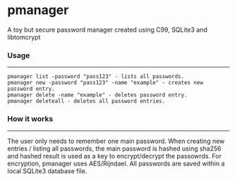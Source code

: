 # pmanager
A toy but secure password manager created using C99, SQLite3 and libtomcrypt

### Usage
----------
```
pmanager list -password "pass123" - lists all passwords.
pmanager new -password "pass123" -name "example" - creates new password entry.
pmanager delete -name "example" - deletes password entry.
pmanager deleteall - deletes all password entries.
```

### How it works
----------
The user only needs to remember one main password. When creating new entries / listing all passwords, the main password is hashed using sha256 and hashed result is used as a key to encrypt/decrypt the passowrds. For encryption, pmanager uses AES/Rijndael. All passwords are saved within a local SQLite3 database file.
